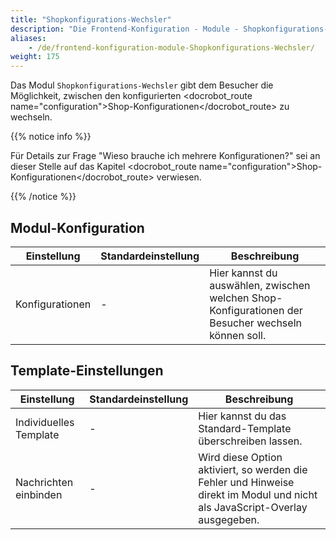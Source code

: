 ```yaml
---
title: "Shopkonfigurations-Wechsler"
description: "Die Frontend-Konfiguration - Module - Shopkonfigurations-Wechsler"
aliases:
    - /de/frontend-konfiguration-module-Shopkonfigurations-Wechsler/
weight: 175
---
```



Das Modul `Shopkonfigurations-Wechsler` gibt dem Besucher die Möglichkeit, zwischen den konfigurierten <docrobot_route name="configuration">Shop-Konfigurationen</docrobot_route> zu wechseln.

{{% notice info %}}<p>Für Details zur Frage "Wieso brauche ich mehrere Konfigurationen?" sei an dieser Stelle auf das Kapitel <docrobot_route name="configuration">Shop-Konfigurationen</docrobot_route> verwiesen.</p>{{% /notice %}}

## Modul-Konfiguration

<table>
	<thead>
		<tr>
			<th>Einstellung</th>
			<th>Standardeinstellung</th>
			<th>Beschreibung</th>
		</tr>
	</thead>
	<tbody>
		<tr>
			<td>Konfigurationen</td>
			<td>-</td>
			<td>Hier kannst du auswählen, zwischen welchen Shop-Konfigurationen der Besucher wechseln können soll.</td>
		</tr>
	</tbody>
</table>

## Template-Einstellungen

<table>
	<thead>
		<tr>
			<th>Einstellung</th>
			<th>Standardeinstellung</th>
			<th>Beschreibung</th>
		</tr>
	</thead>
	<tbody>
		<tr>
			<td>Individuelles Template</td>
			<td>-</td>
			<td>Hier kannst du das Standard-Template überschreiben lassen.</td>
		</tr>
		<tr>
			<td>Nachrichten einbinden</td>
			<td>-</td>
			<td>Wird diese Option aktiviert, so werden die Fehler und Hinweise direkt im Modul und nicht als JavaScript-Overlay ausgegeben.</td>
		</tr>
	</tbody>
</table>
